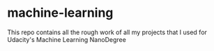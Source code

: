 # machine-learning
This repo contains all the rough work of all my projects that I used for Udacity's Machine Learning NanoDegree
